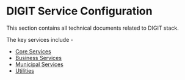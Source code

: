 # DIGIT Service Configuration

This section contains all technical documents related to DIGIT stack.

The key services include -

* [Core Services](core-services/)
* [Business Services](business-services/)
* [Municipal Services](municipal-services/)
* [Utilities](utilities.md)

